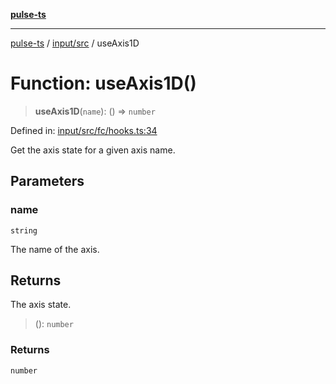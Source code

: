 [**pulse-ts**](../../../README.md)

***

[pulse-ts](../../../README.md) / [input/src](../README.md) / useAxis1D

# Function: useAxis1D()

> **useAxis1D**(`name`): () => `number`

Defined in: [input/src/fc/hooks.ts:34](https://github.com/jlehett/pulse-ts/blob/95f7e0ab0aafbcd2aad691251c554317b3dfe19c/packages/input/src/fc/hooks.ts#L34)

Get the axis state for a given axis name.

## Parameters

### name

`string`

The name of the axis.

## Returns

The axis state.

> (): `number`

### Returns

`number`
